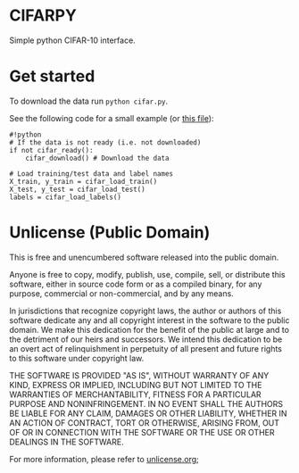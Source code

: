 # CIFARPY

Simple python CIFAR-10 interface.

# Get started

To download the data run ```python cifar.py```.

See the following code for a small example (or [this file](example.py)):
```
#!python
# If the data is not ready (i.e. not downloaded)
if not cifar_ready():
    cifar_download() # Download the data

# Load training/test data and label names
X_train, y_train = cifar_load_train()
X_test, y_test = cifar_load_test()
labels = cifar_load_labels()	
```

Unlicense (Public Domain)
============================

This is free and unencumbered software released into the public domain.

Anyone is free to copy, modify, publish, use, compile, sell, or
distribute this software, either in source code form or as a compiled
binary, for any purpose, commercial or non-commercial, and by any
means.

In jurisdictions that recognize copyright laws, the author or authors
of this software dedicate any and all copyright interest in the
software to the public domain. We make this dedication for the benefit
of the public at large and to the detriment of our heirs and
successors. We intend this dedication to be an overt act of
relinquishment in perpetuity of all present and future rights to this
software under copyright law.

THE SOFTWARE IS PROVIDED "AS IS", WITHOUT WARRANTY OF ANY KIND,
EXPRESS OR IMPLIED, INCLUDING BUT NOT LIMITED TO THE WARRANTIES OF
MERCHANTABILITY, FITNESS FOR A PARTICULAR PURPOSE AND NONINFRINGEMENT.
IN NO EVENT SHALL THE AUTHORS BE LIABLE FOR ANY CLAIM, DAMAGES OR
OTHER LIABILITY, WHETHER IN AN ACTION OF CONTRACT, TORT OR OTHERWISE,
ARISING FROM, OUT OF OR IN CONNECTION WITH THE SOFTWARE OR THE USE OR
OTHER DEALINGS IN THE SOFTWARE.

For more information, please refer to [unlicense.org](http://unlicense.org/);